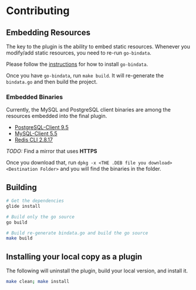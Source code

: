 # Contributing

## Embedding Resources

The key to the plugin is the ability to embed static resources.
Whenever you modify/add static resources, you need to re-run
`go-bindata`.

Please follow the [instructions](https://github.com/jteeuwen/go-bindata)
 for how to install `go-bindata`.

Once you have `go-bindata`, run `make build`. It will re-generate the
`bindata.go` and then build the project.

### Embedded Binaries

Currently, the MySQL and PostgreSQL client binaries are among the
resources embedded into the final plugin.

- [PostgreSQL-Client 9.5](https://www.enterprisedb.com/postgresql-953-binaries-linux64?ls=Crossover&type=Crossover)
- [MySQL-Client 5.5](http://security.debian.org/pool/updates/main/m/mysql-5.5/mysql-client-5.5_5.5.53-0+deb7u1_amd64.deb)
- [Redis CLI 2.8.17](http://security.debian.org/pool/updates/main/r/redis/redis-tools_2.8.17-1+deb8u5_amd64.deb) 

*TODO:* Find a mirror that uses **HTTPS**

Once you download that, run `dpkg -x <THE .DEB file you download> <Destination Folder>` and you will find the binaries in the folder.


## Building

```sh
# Get the dependencies
glide install

# Build only the go source
go build

# Build re-generate bindata.go and build the go source
make build
```

## Installing your local copy as a plugin

The following will uninstall the plugin, build your local version, and
install it.

```sh
make clean; make install
```

